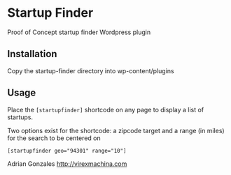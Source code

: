 Startup Finder
==============

Proof of Concept startup finder Wordpress plugin

## Installation
Copy the startup-finder directory into wp-content/plugins

## Usage
Place the `[startupfinder]` shortcode on any page to display a list of startups.

Two options exist for the shortcode: a zipcode target and a range (in miles) for the search to be centered on

`[startupfinder geo="94301" range="10"]`

Adrian Gonzales
http://virexmachina.com
